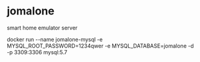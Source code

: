 
# jomalone
smart home emulator server

docker run --name jomalone-mysql -e MYSQL_ROOT_PASSWORD=1234qwer -e MYSQL_DATABASE=jomalone -d -p 3309:3306 mysql:5.7
